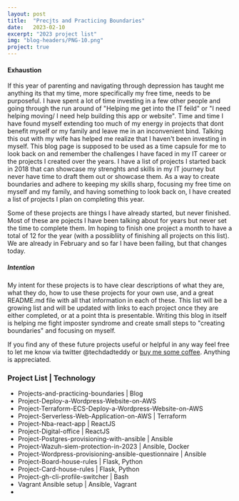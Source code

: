```yaml
---
layout: post
title:  "Precjts and Practicing Boundaries"
date:   2023-02-10
excerpt: "2023 project list"
img: "blog-headers/PNG-10.png" 
project: true  
---
```


#### Exhaustion 
If this year of parenting and navigating through depression has taught me anything its that my time, more specifically my free time, needs 
to be purposeful. I have spent a lot of time investing in a few other people and going through the run around of "Helping me get into the IT feild" 
or "I need helping moving/ I need help building this app or website". Time and time I have found myself extending too much of my energy in 
projects that dont benefit myself or my family and leave me in an inconvenient bind. Talking this out with my wife has helped me realize that 
I haven't been investing in myself. This blog page is supposed to be used as a time capsule for me to look back on and remember the challenges I have 
faced in my IT career or the projects I created over the years. I have a list of projects I started back in 2018 that can showcase my strenghts and skills 
in my IT journey but never have time to draft them out or showcase them. As a way to 
create boundaries and adhere to keeping my skills sharp, focusing my free time on myself and my family, and having something to look back on, I have created a list of projects I plan on completing this year. 

Some of these projects are things I have already started, but never finished. Most of these are pojects I have been talking about for years but never set the time to complete them. Im hoping to finish one project a month to have a total of 12 for the year (with a possibliity of finishing all projects on this list). We are already in February and so far I have been failing, but that changes today. 

##### Intention 
My intent for these projects is to have clear descriptions of what they are, what they do, how to use these projects for your own use, and a great README.md file with all 
that information in each of these. This list will be a growing list and will be updated with links to each project once they are either completed, or at a point thta is presentable. Writing this blog in itself is helping me fight imposter syndrome and 
create small steps to "creating boundaries" and focusing on myself. 

If you find any of these future projects useful or helpful in any way feel free 
to let me know via twitter @techdadteddy or [buy me some coffee](https://www.buymeacoffee.com/tmeralus). Anything is appreciated. 

### Project List  | Technology 
- Projects-and-practicing-boundaries | Blog 
- Project-Deploy-a-Wordpress-Website-on-AWS 
- Project-Terraform-ECS-Deploy-a-Wordpress-Website-on-AWS
- Project-Serverless-Web-Application-on-AWS | Terraform
- Project-Nba-react-app | ReactJS
- Project-Digital-office | ReactJS
- Project-Postgres-provisioning-with-ansible | Ansible
- Project-Wazuh-siem-protection-in-2023 | Ansible, Docker
- Project-Wordpress-provisioning-ansible-questionnaire | Ansible
- Project-Board-house-rules | Flask, Python
- Project-Card-house-rules | Flask, Python
- Project-gh-cli-profile-switcher | Bash 
- Vagrant Ansible setup | Ansible, Vagrant 
- 